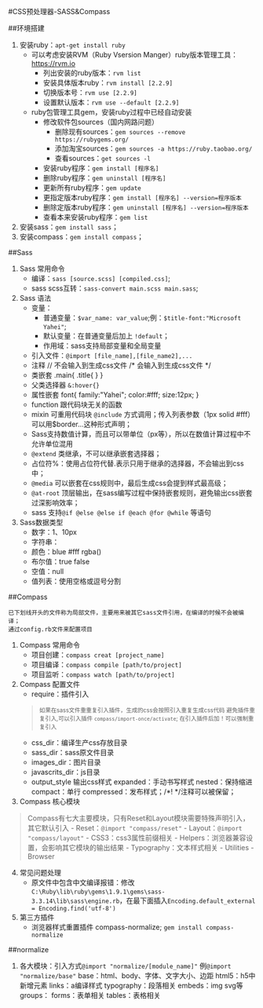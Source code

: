 #CSS预处理器-SASS&Compass
	
##环境搭建
1. 安装ruby：`apt-get install ruby`
	- 可以考虑安装RVM（Ruby Vsersion Manger）ruby版本管理工具：https://rvm.io
		* 列出安装的ruby版本：`rvm list`
		* 安装具体版本ruby：`rvm install [2.2.9]`
		* 切换版本号：`rvm use [2.2.9]`
		* 设置默认版本：`rvm use --default [2.2.9]`
	- ruby包管理工具gem，安装ruby过程中已经自动安装
		* 修改软件包sources（国内网路问题）
			- 删除现有sources：`gem sources --remove https://rubygems.org/`
			- 添加淘宝sources：`gem sources -a https://ruby.taobao.org/`
			- 查看sources：`get sources -l`
		* 安装ruby程序：`gem install [程序名]`
		* 删除ruby程序：`gem uninstall [程序名]`
		* 更新所有ruby程序：`gem update`
		* 更指定版本ruby程序：`gem install [程序名] --version=程序版本`
		* 删除定版本ruby程序：`gem uninstall [程序名] --version=程序版本`
		* 查看本来安装ruby程序：`gem list`
2. 安装sass：`gem install sass`；
3. 安装compass：`gem install compass`；


##Sass
1. Sass 常用命令
	- 编译：`sass [source.scss] [compiled.css]`;
	- sass scss互转：`sass-convert main.scss main.sass`;
2. Sass 语法
	- 变量：
		* 普通变量：`$var_name: var_value`;例：`$title-font:"Microsoft Yahei"`;
		* 默认变量：在普通变量后加上 `!default`；
		* 作用域：sass支持局部变量和全局变量
	- 引入文件：`@import [file_name],[file_name2],...`
	- 注释
		// 不会输入到生成css文件
		/\* 会输入到生成css文件 \*/ 
	- 类嵌套
		.main{
			.title{ }
		}
	- 父类选择器 `&:hover{}`
	- 属性嵌套
		font{
			family:"Yahei";
			color:#fff;
			size:12px;
		}
	- function 跟代码块无关的函数
	- mixin 可重用代码块 `@include` 方式调用；传入列表参数（1px solid #fff）可以用$border...这种形式声明；
	- Sass支持数值计算，而且可以带单位（px等），所以在数值计算过程中不允许单位混用
	- `@extend` 类继承，不可以继承嵌套选择器；
	- 占位符%：使用占位符代替.表示只用于继承的选择器，不会输出到css中；
	- `@media` 可以嵌套在css规则中，最后生成css会提到样式最高级；
	- `@at-root` 顶层输出，在sass编写过程中保持嵌套规则，避免输出css嵌套过深影响效率；
	- sass 支持`@if @else @else if @each @for @while` 等语句
3. Sass数据类型
	- 数字：1、10px
	- 字符串：
	- 颜色：blue #fff rgba()
	- 布尔值：true false
	- 空值：null
	- 值列表：使用空格或逗号分割

##Compass

	已下划线开头的文件称为局部文件，主要用来被其它sass文件引用，在编译的时候不会被编译；
	通过config.rb文件来配置项目

1. Compass 常用命令
	- 项目创建：`compass creat [project_name]`
	- 项目编译：`compass compile [path/to/project]`
	- 项目监听：`compass watch [path/to/project]`
2. Compass 配置文件
	- require：插件引入
	> <small>如果在sass文件重重复引入插件，生成的css会按照引入重复生成css代码
	> 避免插件重复引入,可以引入插件 `compass/import-once/activate`;
	> 在引入插件后加！可以强制重复引入</small>
	- css_dir：编译生产css存放目录
	- sass_dir：sass原文件目录
	- images_dir：图片目录
	- javascrits_dir：js目录
	- output_style 输出css样式
		expanded：手动书写样式
		nested：保持缩进
		compact：单行
		compressed：发布样式；/*! */注释可以被保留；
3. Compass 核心模块
> Compass有七大主要模块，只有Reset和Layout模块需要特殊声明引入，其它默认引入
	- Reset：`@import "compass/reset"`
	- Layout：`@import "compass/layout"`
	- CSS3：css3属性前缀相关
	- Helpers：浏览器兼容设置，会影响其它模块的输出结果
	- Typography：文本样式相关
	- Utilities
	- Browser
4. 常见问题处理
	- 原文件中包含中文编译报错：修改`C:\Ruby\lib\ruby\gems\1.9.1\gems\sass-3.3.14\lib\sass\engine.rb`，在最下面插入`Encoding.default_external = Encoding.find('utf-8')`
5. 第三方插件
	- 浏览器样式重置插件 compass-normalize; `gem install compass-normalize`

##normalize
1. 各大模块：引入方式`@import "normalize/[module_name]"` 例`@import "normalize/base"`
	base：html、body、字体、文字大小、边距
	html5：h5中新增元素
	links：a编译样式
	typography：段落相关
	embeds：img svg等
	groups：
	forms：表单相关
	tables：表格相关
